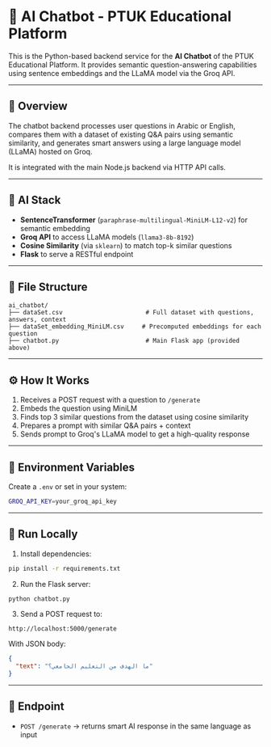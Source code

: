 # 🤖 AI Chatbot - PTUK Educational Platform

This is the Python-based backend service for the **AI Chatbot** of the PTUK Educational Platform. It provides semantic question-answering capabilities using sentence embeddings and the LLaMA model via the Groq API.

---

## 🚀 Overview

The chatbot backend processes user questions in Arabic or English, compares them with a dataset of existing Q&A pairs using semantic similarity, and generates smart answers using a large language model (LLaMA) hosted on Groq.

It is integrated with the main Node.js backend via HTTP API calls.

---

## 🧠 AI Stack

- **SentenceTransformer** (`paraphrase-multilingual-MiniLM-L12-v2`) for semantic embedding
- **Groq API** to access LLaMA models (`llama3-8b-8192`)
- **Cosine Similarity** (via `sklearn`) to match top-k similar questions
- **Flask** to serve a RESTful endpoint

---

## 📁 File Structure

```
ai_chatbot/
├── dataSet.csv                       # Full dataset with questions, answers, context
├── dataSet_embedding_MiniLM.csv     # Precomputed embeddings for each question
├── chatbot.py                        # Main Flask app (provided above)
```

---

## ⚙️ How It Works

1. Receives a POST request with a question to `/generate`
2. Embeds the question using MiniLM
3. Finds top 3 similar questions from the dataset using cosine similarity
4. Prepares a prompt with similar Q&A pairs + context
5. Sends prompt to Groq's LLaMA model to get a high-quality response

---

## 🔐 Environment Variables

Create a `.env` or set in your system:
```bash
GROQ_API_KEY=your_groq_api_key
```

---

## 🧪 Run Locally

1. Install dependencies:
```bash
pip install -r requirements.txt
```

2. Run the Flask server:
```bash
python chatbot.py
```

3. Send a POST request to:
```
http://localhost:5000/generate
```
With JSON body:
```json
{
  "text": "ما الهدف من التعليم الجامعي؟"
}
```

---

## 🔗 Endpoint

- `POST /generate` → returns smart AI response in the same language as input


